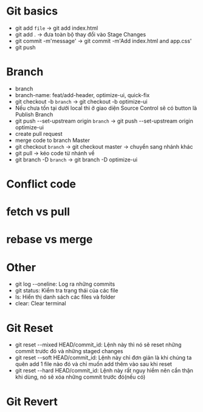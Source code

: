 # Git basics

- git add `file` -> git add index.html
- git add . -> đưa toàn bộ thay đổi vào Stage Changes
- git commit -m'message' -> git commit -m'Add index.html and app.css'
- git push

# Branch

- branch
- branch-name: feat/add-header, optimize-ui, quick-fix
- git checkout -b `branch` -> git checkout -b optimize-ui
- Nếu chưa tồn tại dưới local thì ở giao diện Source Control sẽ có button là Publish Branch
- git push --set-upstream origin `branch` -> git push --set-upstream origin optimize-ui
- create pull request
- merge code to branch Master
- git checkout `branch` -> git checkout master -> chuyển sang nhánh khác
- git pull -> kéo code từ nhánh về
- git branch -D `branch` -> git branch -D optimize-ui

# Conflict code

# fetch vs pull

# rebase vs merge

# Other

- git log --oneline: Log ra những commits
- git status: Kiểm tra trạng thái của các file
- ls: Hiển thị danh sách các files và folder
- clear: Clear terminal

# Git Reset

- git reset --mixed HEAD/commit_id: Lệnh này thì nó sẽ reset những commit trước đó và những staged changes
- git reset --soft HEAD/commit_id: Lệnh này chỉ đơn giản là khi chúng ta quên add 1 file nào đó và chỉ muốn add thêm vào sau khi reset
- git reset --hard HEAD/commit_id: Lệnh này rất nguy hiểm nên cẩn thận khi dùng, nó sẽ xóa những commit trước đó(nếu có)

# Git Revert
